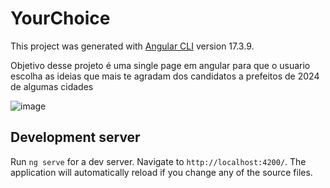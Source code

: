 # YourChoice

This project was generated with [Angular CLI](https://github.com/angular/angular-cli) version 17.3.9.

Objetivo desse projeto é uma single page em angular para que o usuario escolha as ideias que mais te agradam dos candidatos a prefeitos de 2024 de algumas cidades

![image](https://github.com/user-attachments/assets/23dda26b-1f99-41c2-88c5-7019505b3538)

## Development server

Run `ng serve` for a dev server. Navigate to `http://localhost:4200/`. The application will automatically reload if you change any of the source files.



